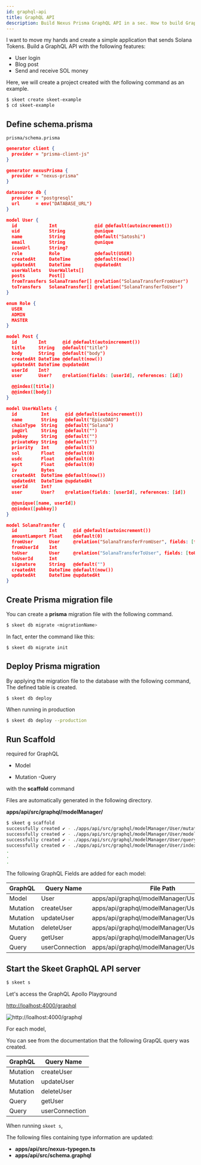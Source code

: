 ```yaml
---
id: graphql-api
title: GraphQL API
description: Build Nexus Prisma GraphQL API in a sec. How to build GraphQL.
---
```


I want to move my hands and create a simple application that sends Solana Tokens.
Build a GraphQL API with the following features:

- User login
- Blog post
- Send and receive SOL money

Here, we will create a project created with the following command as an example.

```bash
$ skeet create skeet-example
$ cd skeet-example
```

## Define schema.prisma

`prisma/schema.prisma`

```json
generator client {
  provider = "prisma-client-js"
}

generator nexusPrisma {
  provider = "nexus-prisma"
}

datasource db {
  provider = "postgresql"
  url      = env("DATABASE_URL")
}

model User {
  id            Int              @id @default(autoincrement())
  uid           String           @unique
  name          String           @default("Satoshi")
  email         String           @unique
  iconUrl       String?
  role          Role             @default(USER)
  createdAt     DateTime         @default(now())
  updatedAt     DateTime         @updatedAt
  userWallets   UserWallets[]
  posts         Post[]
  fromTransfers SolanaTransfer[] @relation("SolanaTransferFromUser")
  toTransfers   SolanaTransfer[] @relation("SolanaTransferToUser")
}

enum Role {
  USER
  ADMIN
  MASTER
}

model Post {
  id        Int      @id @default(autoincrement())
  title     String   @default("title")
  body      String   @default("body")
  createdAt DateTime @default(now())
  updatedAt DateTime @updatedAt
  userId    Int?
  user      User?    @relation(fields: [userId], references: [id])

  @@index([title])
  @@index([body])
}

model UserWallets {
  id         Int      @id @default(autoincrement())
  name       String   @default("EpicsDAO")
  chainType  String   @default("Solana")
  imgUrl     String   @default("")
  pubkey     String   @default("")
  privateKey String   @default("")
  priority   Int      @default(5)
  sol        Float    @default(0)
  usdc       Float    @default(0)
  epct       Float    @default(0)
  iv         Bytes
  createdAt  DateTime @default(now())
  updatedAt  DateTime @updatedAt
  userId     Int?
  user       User?    @relation(fields: [userId], references: [id])

  @@unique([name, userId])
  @@index([pubkey])
}

model SolanaTransfer {
  id            Int      @id @default(autoincrement())
  amountLamport Float    @default(0)
  fromUser      User     @relation("SolanaTransferFromUser", fields: [fromUserId], references: [id])
  fromUserId    Int
  toUser        User     @relation("SolanaTransferToUser", fields: [toUserId], references: [id])
  toUserId      Int
  signature     String   @default("")
  createdAt     DateTime @default(now())
  updatedAt     DateTime @updatedAt
}
```

## Create Prisma migration file

You can create a **prisma** migration file with the following command.

```bash
$ skeet db migrate <migrationName>
```

In fact, enter the command like this:

```bash
$ skeet db migrate init
```

## Deploy Prisma migration

By applying the migration file to the database with the following command,
The defined table is created.

```bash
$ skeet db deploy
```

When running in production

```bash
$ skeet db deploy --production
```

## Run Scaffold

required for GraphQL

- Model

- Mutation
  -Query

with the **scaffold** command

Files are automatically generated in the following directory.

**apps/api/src/graphql/modelManager/**

```bash
$ skeet g scaffold
successfully created ✔ - ./apps/api/src/graphql/modelManager/User/mutation.ts
successfully created ✔ - ./apps/api/src/graphql/modelManager/User/model.ts
successfully created ✔ - ./apps/api/src/graphql/modelManager/User/query.ts
successfully created ✔ - ./apps/api/src/graphql/modelManager/User/index.ts
.
.
.
```

The following GraphQL Fields are added for each model:

| GraphQL  | Query Name     | File Path                                      |
| -------- | -------------- | ---------------------------------------------- |
| Model    | User           | apps/api/graphql/modelManager/User/model.ts    |
| Mutation | createUser     | apps/api/graphql/modelManager/User/mutation.ts |
| Mutation | updateUser     | apps/api/graphql/modelManager/User/mutation.ts |
| Mutation | deleteUser     | apps/api/graphql/modelManager/User/mutation.ts |
| Query    | getUser        | apps/api/graphql/modelManager/User/query.ts    |
| Query    | userConnection | apps/api/graphql/modelManager/User/query.ts    |

## Start the Skeet GraphQL API server

```bash
$ skeet s
```

Let's access the GraphQL Apollo Playground

[http://loalhost:4000/graphql](http://loalhost:4000/graphql)

![http://loalhost:4000/graphql](https://storage.googleapis.com/skeet-assets/imgs/backend/localhost4000.png)

For each model,

You can see from the documentation that the following GrapQL query was created.

| GraphQL  | Query Name     |
| -------- | -------------- |
| Mutation | createUser     |
| Mutation | updateUser     |
| Mutation | deleteUser     |
| Query    | getUser        |
| Query    | userConnection |

When running `skeet s`,

The following files containing type information are updated:

- **apps/api/src/nexus-typegen.ts**
- **apps/api/src/schema.graphql**
